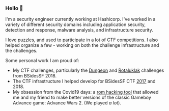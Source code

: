 ### Hello 👋

I'm a security engineer currently working at Hashicorp. I've worked in a variety of different security domains including application security, detection and response, malware analysis, and infrastructure security.

I love puzzles, and used to participate in a lot of CTF competitions. I also helped organize a few - working on both the challenge infrastructure and the challenges.

Some personal work I am proud of:
* My CTF challenges, particularly the [Dungeon](https://github.com/eastebry/ncurses-dungeon) and [Rotaluklak](https://github.com/p4-team/ctf/tree/master/2018-04-15-bsidessf/pwn_rotaluklak) challenges from BSidesSF 2018.
* The CTF infrastructure I helped develop for BSidesSF CTF [2017](https://github.com/BSidesSF/ctf-2017-release) and 2018.
* My obsession from the Covid19 days: a [rom hacking tool](https://github.com/eastebry/AdvanceWarsRomHackingToolkit) that allowed me and my friend to make better versions of the classic Gameboy Advance game: Advance Wars 2. (We played _a lot_).
